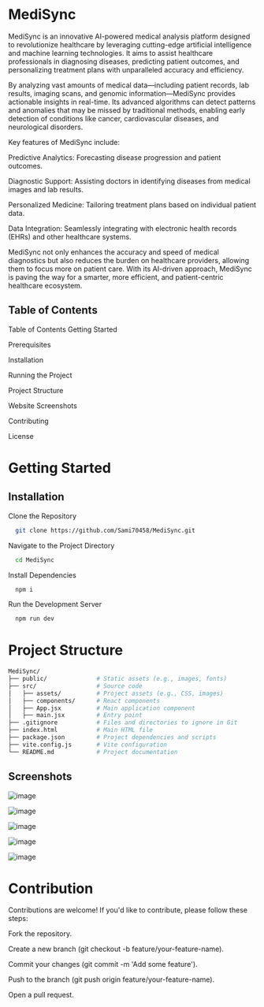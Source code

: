 

# MediSync

MediSync is an innovative AI-powered medical analysis platform designed to revolutionize healthcare by leveraging cutting-edge artificial intelligence and machine learning technologies. It aims to assist healthcare professionals in diagnosing diseases, predicting patient outcomes, and personalizing treatment plans with unparalleled accuracy and efficiency.

By analyzing vast amounts of medical data—including patient records, lab results, imaging scans, and genomic information—MediSync provides actionable insights in real-time. Its advanced algorithms can detect patterns and anomalies that may be missed by traditional methods, enabling early detection of conditions like cancer, cardiovascular diseases, and neurological disorders.

Key features of MediSync include:

Predictive Analytics: Forecasting disease progression and patient outcomes.

Diagnostic Support: Assisting doctors in identifying diseases from medical images and lab results.

Personalized Medicine: Tailoring treatment plans based on individual patient data.

Data Integration: Seamlessly integrating with electronic health records (EHRs) and other healthcare systems.

MediSync not only enhances the accuracy and speed of medical diagnostics but also reduces the burden on healthcare providers, allowing them to focus more on patient care. With its AI-driven approach, MediSync is paving the way for a smarter, more efficient, and patient-centric healthcare ecosystem.



## Table of Contents
Table of Contents
Getting Started

Prerequisites

Installation

Running the Project

Project Structure

Website Screenshots

Contributing

License

# Getting Started
 ## Installation
 

Clone the Repository

```bash
  git clone https://github.com/Sami70458/MediSync.git

```
Navigate to the Project Directory
```bash
  cd MediSync
```
Install Dependencies
```bash
  npm i
```
Run the Development Server
```bash
  npm run dev
``` 
# Project Structure
   ```bash
  MediSync/
├── public/              # Static assets (e.g., images, fonts)
├── src/                 # Source code
│   ├── assets/          # Project assets (e.g., CSS, images)
│   ├── components/      # React components
│   ├── App.jsx          # Main application component
│   ├── main.jsx         # Entry point
├── .gitignore           # Files and directories to ignore in Git
├── index.html           # Main HTML file
├── package.json         # Project dependencies and scripts
├── vite.config.js       # Vite configuration
└── README.md            # Project documentation
```

## Screenshots
![image](https://github.com/user-attachments/assets/89436f85-8299-4705-83ff-8a1ea6589f90)

![image](https://github.com/user-attachments/assets/a00dfa1e-30f4-47a6-a118-3e8b14ac639e)

![image](https://github.com/user-attachments/assets/e4c6a4f0-ce0c-47bf-af01-8aa5fe090a97)

![image](https://github.com/user-attachments/assets/b0d3f244-ac33-4fed-af4e-053556e719fd)

![image](https://github.com/user-attachments/assets/3fe7ff6a-d247-40ac-b85e-1ff31547e828)

# Contribution

Contributions are welcome! If you'd like to contribute, please follow these steps:

Fork the repository.

Create a new branch (git checkout -b feature/your-feature-name).

Commit your changes (git commit -m 'Add some feature').

Push to the branch (git push origin feature/your-feature-name).

Open a pull request.









